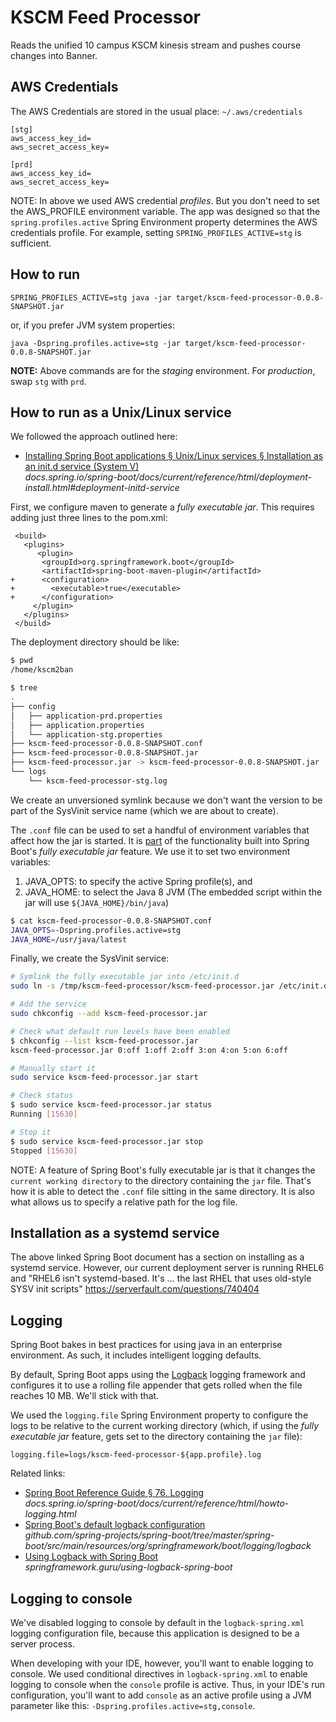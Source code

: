 # KSCM Feed Processor

Reads the unified 10 campus KSCM kinesis stream and pushes course changes into Banner.

## AWS Credentials

The AWS Credentials are stored in the usual place: `~/.aws/credentials`

```
[stg]
aws_access_key_id=
aws_secret_access_key=

[prd]
aws_access_key_id=
aws_secret_access_key=
```

NOTE: In above we used AWS credential _profiles_. But you don't need to set the AWS_PROFILE environment variable. 
The app was designed so that the `spring.profiles.active` Spring Environment property determines the AWS credentials profile. 
For example, setting `SPRING_PROFILES_ACTIVE=stg` is sufficient. 


## How to run


```
SPRING_PROFILES_ACTIVE=stg java -jar target/kscm-feed-processor-0.0.8-SNAPSHOT.jar
```

or, if you prefer JVM system properties:

```
java -Dspring.profiles.active=stg -jar target/kscm-feed-processor-0.0.8-SNAPSHOT.jar
```

**NOTE:** Above commands are for the _staging_ environment. For _production_, swap `stg` with `prd`. 

## How to run as a Unix/Linux service

We followed the approach outlined here:

- [Installing Spring Boot applications § Unix/Linux services § Installation as an init.d service (System V)](https://docs.spring.io/spring-boot/docs/current/reference/html/deployment-install.html#deployment-initd-service)<br>
  _docs.spring.io/spring-boot/docs/current/reference/html/deployment-install.html#deployment-initd-service_

First, we configure maven to generate a _fully executable jar_. This requires adding just three lines to the pom.xml:
```
 <build>
   <plugins>
      <plugin>
       <groupId>org.springframework.boot</groupId>
       <artifactId>spring-boot-maven-plugin</artifactId>
+      <configuration>
+        <executable>true</executable>
+      </configuration>
     </plugin>
   </plugins>
 </build>
```

The deployment directory should be like:

```sh
$ pwd
/home/kscm2ban

$ tree
.
├── config
│   ├── application-prd.properties
│   ├── application.properties
│   └── application-stg.properties
├── kscm-feed-processor-0.0.8-SNAPSHOT.conf
├── kscm-feed-processor-0.0.8-SNAPSHOT.jar
├── kscm-feed-processor.jar -> kscm-feed-processor-0.0.8-SNAPSHOT.jar
└── logs
    └── kscm-feed-processor-stg.log
```

We create an unversioned symlink because we don't want the version to be part of the SysVinit service name (which we are about to create).

The `.conf` file can be used to set a handful of environment variables that affect how the jar is started. 
It is 
[part](https://docs.spring.io/spring-boot/docs/current/reference/html/deployment-install.html#deployment-script-customization-when-it-runs)
of the functionality built into Spring Boot's _fully executable jar_ 
feature. We use it to set two environment variables:

1. JAVA_OPTS: to specify the active Spring profile(s), and
2. JAVA_HOME: to select the Java 8 JVM (The embedded script within the jar will use `${JAVA_HOME}/bin/java`)

```sh
$ cat kscm-feed-processor-0.0.8-SNAPSHOT.conf
JAVA_OPTS=-Dspring.profiles.active=stg
JAVA_HOME=/usr/java/latest
```

Finally, we create the SysVinit service:
```sh
# Symlink the fully executable jar into /etc/init.d
sudo ln -s /tmp/kscm-feed-processor/kscm-feed-processor.jar /etc/init.d/kscm-feed-processor.jar

# Add the service
sudo chkconfig --add kscm-feed-processor.jar

# Check what default run levels have been enabled
$ chkconfig --list kscm-feed-processor.jar
kscm-feed-processor.jar 0:off 1:off 2:off 3:on 4:on 5:on 6:off

# Manually start it
sudo service kscm-feed-processor.jar start

# Check status
$ sudo service kscm-feed-processor.jar status
Running [15630]

# Stop it
$ sudo service kscm-feed-processor.jar stop
Stopped [15630]
```

NOTE: A feature of Spring Boot's fully executable jar is that it changes the 
`current working directory` to the directory containing the `jar` file. That's
how it is able to detect the `.conf` file sitting in the same directory. It is also 
what allows us to specify a relative path for the log file.

## Installation as a systemd service
The above linked Spring Boot document has a section on installing as a systemd service.
However, our current deployment server is running RHEL6 and "RHEL6 isn't systemd-based. 
It's … the last RHEL that uses old-style SYSV init scripts" https://serverfault.com/questions/740404

## Logging

Spring Boot bakes in best practices for using java in an enterprise environment. 
As such, it includes intelligent logging defaults.

By default, Spring Boot apps using the [Logback](https://logback.qos.ch/) logging framework and configures it to use 
a rolling file appender that gets rolled when the file reaches 10 MB. We'll stick with that.

We used the `logging.file` Spring Environment property to configure the logs to be 
relative to the current working directory (which, if using the _fully executable jar_ feature, gets set
to the directory containing the `jar` file):

```
logging.file=logs/kscm-feed-processor-${app.profile}.log
```

Related links:
- [Spring Boot Reference Guide § 76. Logging](https://docs.spring.io/spring-boot/docs/current/reference/html/howto-logging.html)<br>
  _docs.spring.io/spring-boot/docs/current/reference/html/howto-logging.html_
- [Spring Boot's default logback configuration](https://github.com/spring-projects/spring-boot/tree/master/spring-boot/src/main/resources/org/springframework/boot/logging/logback)<br>
  _github.com/spring-projects/spring-boot/tree/master/spring-boot/src/main/resources/org/springframework/boot/logging/logback_
- [Using Logback with Spring Boot](https://springframework.guru/using-logback-spring-boot/)<br>
  _springframework.guru/using-logback-spring-boot_
  

## Logging to console

We've disabled logging to console by default in the `logback-spring.xml` logging configuration file, because this application is designed to be a server process.

When developing with your IDE, however, you'll want to enable logging to console. We used conditional directives
in `logback-spring.xml` to enable logging to console when the `console` profile is active.
Thus, in your IDE's run configuration, you'll want to add `console` as an active profile using a JVM parameter like this: `-Dspring.profiles.active=stg,console`.

